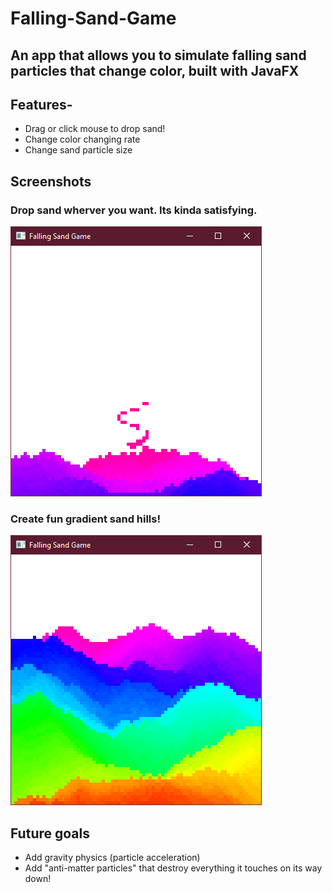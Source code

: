 # Falling-Sand-Game
## An app that allows you to simulate falling sand particles that change color, built with JavaFX
## Features-
- Drag or click mouse to drop sand!
- Change color changing rate
- Change sand particle size

## Screenshots

### Drop sand wherver you want. Its kinda satisfying.
![](https://github.com/josephbinoy/Falling-Sand-Game/blob/main/screenshots/Screenshot%202024-02-02%20201608.png?raw=true)

### Create fun gradient sand hills!
![](https://github.com/josephbinoy/Falling-Sand-Game/blob/main/screenshots/Screenshot%202024-02-02%20201137.png?raw=true)

## Future goals
- Add gravity physics (particle acceleration)
- Add "anti-matter particles" that destroy everything it touches on its way down!
